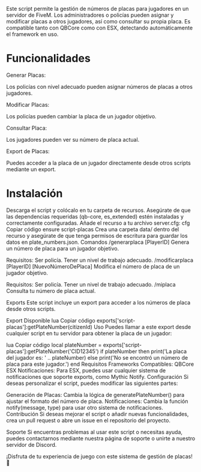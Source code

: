 Este script permite la gestión de números de placas para jugadores en un servidor de FiveM. Los administradores o policías pueden asignar y modificar placas a otros jugadores, así como consultar su propia placa. Es compatible tanto con QBCore como con ESX, detectando automáticamente el framework en uso.

# Funcionalidades
Generar Placas:

Los policías con nivel adecuado pueden asignar números de placas a otros jugadores.

Modificar Placas:

Los policías pueden cambiar la placa de un jugador objetivo.

Consultar Placa:

Los jugadores pueden ver su número de placa actual.

Export de Placas:

Puedes acceder a la placa de un jugador directamente desde otros scripts mediante un export.

# Instalación
Descarga el script y colócalo en tu carpeta de recursos.
Asegúrate de que las dependencias requeridas (qb-core, es_extended) estén instaladas y correctamente configuradas.
Añade el recurso a tu archivo server.cfg:
cfg
Copiar código
ensure script-placas
Crea una carpeta data/ dentro del recurso y asegúrate de que tenga permisos de escritura para guardar los datos en plate_numbers.json.
Comandos
/generarplaca [PlayerID]
Genera un número de placa para un jugador objetivo.

Requisitos:
Ser policía.
Tener un nivel de trabajo adecuado.
/modificarplaca [PlayerID] [NuevoNúmeroDePlaca]
Modifica el número de placa de un jugador objetivo.

Requisitos:
Ser policía.
Tener un nivel de trabajo adecuado.
/miplaca
Consulta tu número de placa actual.

Exports
Este script incluye un export para acceder a los números de placa desde otros scripts.

Export Disponible
lua
Copiar código
exports['script-placas']:getPlateNumber(citizenId)
Uso
Puedes llamar a este export desde cualquier script en tu servidor para obtener la placa de un jugador:

lua
Copiar código
local plateNumber = exports['script-placas']:getPlateNumber('CID12345')
if plateNumber then
    print('La placa del jugador es: ' .. plateNumber)
else
    print('No se encontró un número de placa para este jugador.')
end
Requisitos
Frameworks Compatibles:
QBCore
ESX
Notificaciones:
Para ESX, puedes usar cualquier sistema de notificaciones que soporte exports, como Mythic Notify.
Configuración
Si deseas personalizar el script, puedes modificar las siguientes partes:

Generación de Placas: Cambia la lógica de generatePlateNumber() para ajustar el formato del número de placa.
Notificaciones: Cambia la función notify(message, type) para usar otro sistema de notificaciones.
Contribución
Si deseas mejorar el script o añadir nuevas funcionalidades, crea un pull request o abre un issue en el repositorio del proyecto.

Soporte
Si encuentras problemas al usar este script o necesitas ayuda, puedes contactarnos mediante nuestra página de soporte o unirte a nuestro servidor de Discord.

¡Disfruta de tu experiencia de juego con este sistema de gestión de placas! 🚓